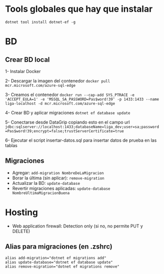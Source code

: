 # Tools globales que hay que instalar

```
dotnet tool install dotnet-ef -g
```

# BD

## Crear BD local

1- Instalar Docker

2- Descargar la imagen del contenedor
`docker pull mcr.microsoft.com/azure-sql-edge`

3- Creamos el contenedor
`docker run --cap-add SYS_PTRACE -e 'ACCEPT_EULA=1' -e 'MSSQL_SA_PASSWORD=Pas$word!39' -p 1433:1433 --name liga-localhost -d mcr.microsoft.com/azure-sql-edge`

4- Crear BD y aplicar migraciones
`dotnet ef database update`

5- Conectarse desde DataGrip copiando esto en el campo url
`jdbc:sqlserver://localhost:1433;databaseName=liga_dev;user=sa;password=Pas$word!39;encrypt=false;trustServerCertificate=true`

6- Ejecutar el script insertar-datos.sql para insertar datos de prueba en las tablas


## Migraciones

- Agregar: `add-migration NombreDeLaMigracion`
- Borar la última (sin aplicar): `remove-migration`
- Actualizar la BD: `update-database`
- Revertir migraciones aplicadas: `update-database NombreUltimaMigracionBuena`

# Hosting

- Web application firewall: Detection only (si no, no permite PUT y DELETE)

## Alias para migraciones (en .zshrc)

```
alias add-migration="dotnet ef migrations add"
alias update-database="dotnet ef database update"
alias remove-migration="dotnet ef migrations remove"
```